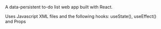 A data-persistent to-do list web app built with React.

Uses Javascript XML files and the following hooks: useState(), useEffect() and Props
